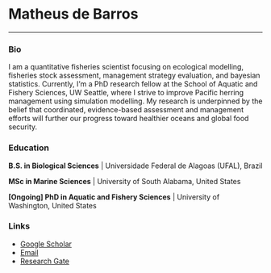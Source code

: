 # Matheus de Barros

---

### Bio
I am a quantitative fisheries scientist focusing on ecological modelling, fisheries stock assessment, management strategy evaluation, and bayesian statistics. Currently, I’m a PhD research fellow at the School of Aquatic and Fishery Sciences, UW Seattle, where I strive to improve Pacific herring management using simulation modelling. My research is underpinned by the belief that coordinated, evidence-based assessment and management efforts will further our progress toward healthier oceans and global food security.

### Education
**B.S. in Biological Sciences** | Universidade Federal de Alagoas (UFAL), Brazil

**MSc in Marine Sciences** | University of South Alabama, United States

**[Ongoing] PhD in Aquatic and Fishery Sciences** | University of Washington, United States

### Links
- [Google Scholar](https://scholar.google.com/citations?user=m8i6hjgAAAAJ&hl=pt-BR)
- [Email](mailto:mdbarros@uw.edu)
- [Research Gate](https://www.researchgate.net/profile/Matheus-De-Barros-3?ev=hdr_xprf)
